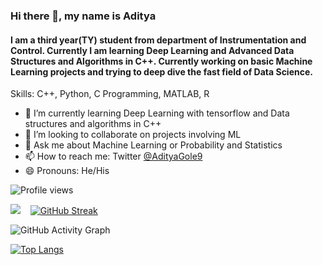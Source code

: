 <!--### Hi there names Aditya👋
#### I am a third year(TY) student from department of Instrumentation and Control. Currently I am learning Deep Learning and Advanced Data Structures and Algorithms in C++. Currently working on basic Machine Learning projects and trying to deep dive the fast field of Data Science.-->



<!-- - 🔭 I’m currently working on -->
<!-- -- 🌱 I’m currently learning Deep Learning with tensorflow and Data structures and algorithms in C++
- 👯 I’m looking to collaborate on projects involving ML
- 💬 Ask me about Machine Learning or Probability and Statistics
- 📫 How to reach me: Twitter [@AdityaGole9](https://twitter.com/AdityaGole9)
- 😄 Pronouns: He/His
⚡ Fun fact: ...-->

<!--
<img src='https://github-readme-stats.vercel.app/api?username=Aditya9790&&show_icons=true&title_color=ffffff&icon_color=bb2acf&text_color=daf7dc&bg_color=151515'>&nbsp; &nbsp;  [![GitHub Streak](https://github-readme-streak-stats.herokuapp.com?user=Aditya9790&theme=dark&date_format=M%20j%5B%2C%20Y%5D)](https://git.io/streak-stats)
-->
### Hi there 👋, my name is Aditya
#### I am a third year(TY) student from department of Instrumentation and Control. Currently I am learning Deep Learning and Advanced Data Structures and Algorithms in C++. Currently working on basic Machine Learning projects and trying to deep dive the fast field of Data Science.

Skills: C++, Python, C Programming, MATLAB, R

- 🌱 I’m currently learning Deep Learning with tensorflow and Data structures and algorithms in C++ 
- 👯 I’m looking to collaborate on projects involving ML 
- 💬 Ask me about Machine Learning or Probability and Statistics 
- 📫 How to reach me: Twitter [@AdityaGole9](https://twitter.com/AdityaGole9)
- 😄 Pronouns: He/His 

![Profile views](https://gpvc.arturio.dev/Aditya9790)

<img src='https://github-readme-stats.vercel.app/api?username=Aditya9790&&show_icons=true&title_color=ffffff&icon_color=bb2acf&text_color=daf7dc&bg_color=151515'>&nbsp; &nbsp;  [![GitHub Streak](https://github-readme-streak-stats.herokuapp.com?user=Aditya9790&theme=dark&date_format=M%20j%5B%2C%20Y%5D)](https://git.io/streak-stats)

![GitHub Activity Graph](https://activity-graph.herokuapp.com/graph?username=Aditya9790)  


[![Top Langs](https://github-readme-stats.vercel.app/api/top-langs/?username=Aditya9790)](https://github.com/anuraghazra/github-readme-stats)



